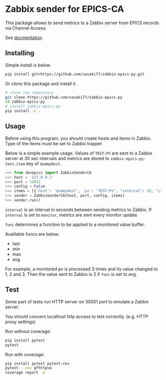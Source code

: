 # Zabbix sender for EPICS-CA

This package allows to send metrics to a Zabbix server from EPICS records via Channel Access.

See [docmentation](https://sasaki77.github.io/zabbix-epics-py/)

## Installing

Simple install is below.

```bash
pip install git+https://github.com/sasaki77/zabbix-epics-py.git
```

Or clone this package and install it.

```bash
# clone the repository
git clone https://github.com/sasaki77/zabbix-epics-py
cd zabbix-epics-py
# install zabbix-epics-py
pip install -e .
```

## Usage

Before using this program, you should create hosts and items in Zabbix.
Type of the items must be set to Zabbix trapper.

Below is a simple example usage.
Values of `TEST:PV` are sent to a Zabbix server at 30 sec intervals and metrics are stored to `zabbix-epics-py-test.item` key of `dummyHost`.

```python
>>> from zbxepics import ZabbixSenderCA
>>> host = '127.0.0.1'
>>> port = 10051
>>> config = False
>>> items = [{'host': 'dummyHost', 'pv': 'TEST:PV', "interval": 30, "item_key": 'zabbix-epics-py-test.item', 'func': 'last'}]
>>> sender = ZabbixSenderCA(host, port, config, items)
>>> sender.run()
```

`interval` is an interval in seconds between sending metrics to Zabbix. If `interval` is set to `monitor`, metrics are sent every monitor update.

`func` determines a function to be applied to a monitored value buffer.

Avalilable funcs are below.

- last
- min
- max
- avg

For example, a monitored pv is processed 3 times and its value changed to 1, 2 and 3. Then the value sent to Zabbix is 2 if `func` is set to avg.

## Test

Some part of tests run HTTP server on 30051 port to emulate a Zabbix server.

You should concern localhost http access to test correctly.
(e.g. HTTP proxy settings)

Run without coverage:
```bash
pip install pytest
pytest
```

Run with coverage:
```bash
pip install pytest pytest-cov
pytest --cov gfhttpva
coverage report -m
```
